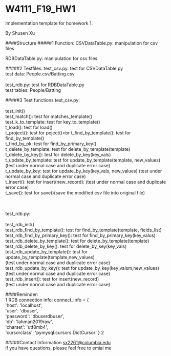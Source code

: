 # W4111_F19_HW1
Implementation template for homework 1.

By Shusen Xu


####Structure
#####1 Function:
CSVDataTable.py: manipulation for csv files 

RDBDataTable.py: manipulation for csv files

#####2 Testfiles:
test_csv.py: test for CSVDataTable.py
<br>test data: People.csv/Batting.csv
<br>
<br>test_rdb.py: test for RDBDataTable.py
<br>test tables: People/Batting

#####3 Test functions
test_csv.py:<br><br>
test_init()<br>
test_match(): test for matches_template()<br>
test_k_to_template: test for key_to_template()<br>
t_load(): test for load()<br>
t_project(): test for poject()<br
t_find_by_template(): test for find_by_template()<br>
t_find_by_pk: test for find_by_primary_key()<br>
t_delete_by_template: test for delete_by_template(template)<br>
t_delete_by_key(): test for delete_by_key(key_vals)<br>
t_update_by_template: test for update_by_template(template, new_values)
(test under normal case and duplicate error case)
<br>
t_update_by_key: test for update_by_key(key_vals, new_values)
(test under normal case and duplicate error case)
<br>
t_insert(): test for insert(new_record):
(test under normal case and duplicate error case)
<br>
t_save(): test for save()(save the modified csv file into original file)

<br><br>
test_rdb.py:<br><br>
test_rdb_init()<br>
test_rdb_find_by_template(): test for find_by_template(template, fields_list)<br>
test_rdb_find_by_primary_key(): test for find_by_primary_key(key_valus)
test_rdb_delete_by_template(): test for delete_by_template(template)<br>
test_rdb_delete_by_key(): test for delete_by_key(key_vals)<br>
test_rdb_update_by_template(): test for update_by_template(template,new_values)<br>
(test under normal case and duplicate error case)
<br>
test_rdb_update_by_key(): test for update_by_key(key_valsm,new_values)<br>
(test under normal case and duplicate error case)
<br>
test_rdb_insert(): test for insert(new_record)<br>
(test under normal case and duplicate error case)
<br>


####Reminder:<br>
1 RDB connection info:
connect_info = {<br>
        'host': 'localhost',<br>
        'user': 'dbuser',<br>
        'password': 'dbuserdbuser',<br>
        'db': 'lahman2019raw',<br>
        'charset': 'utf8mb4',<br>
        'cursorclass': 'pymysql.cursors.DictCursor'
    }
2 



#####Contact Information
sx2261@columbia.edu
<br>if you have questions, please feel free to emial me

